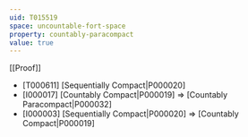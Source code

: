 ```yaml
---
uid: T015519
space: uncountable-fort-space
property: countably-paracompact
value: true
---
```

[[Proof]]

* [T000611] [Sequentially Compact|P000020]
* [I000017] [Countably Compact|P000019] => [Countably Paracompact|P000032]
* [I000003] [Sequentially Compact|P000020] => [Countably Compact|P000019]

